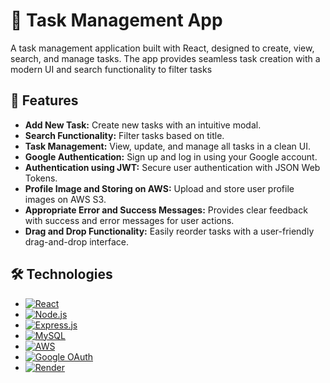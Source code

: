 # 📝 Task Management App

A task management application built with React, designed to create, view, search, and manage tasks. The app provides seamless task creation with a modern UI and search functionality to filter tasks 

## 🚀 Features

- **Add New Task:** Create new tasks with an intuitive modal.
- **Search Functionality:** Filter tasks based on title.
- **Task Management:** View, update, and manage all tasks in a clean UI.
- **Google Authentication:** Sign up and log in using your Google account.
- **Authentication using JWT:** Secure user authentication with JSON Web Tokens.
- **Profile Image and Storing on AWS:** Upload and store user profile images on AWS S3.
- **Appropriate Error and Success Messages:** Provides clear feedback with success and error messages for user actions.
- **Drag and Drop Functionality:** Easily reorder tasks with a user-friendly drag-and-drop interface.


## 🛠️ Technologies

- [![React](https://img.shields.io/badge/React-61DAFB?style=flat&logo=react&logoColor=black)](https://reactjs.org/)
- [![Node.js](https://img.shields.io/badge/Node.js-339933?style=flat&logo=node.js&logoColor=white)](https://nodejs.org/)
- [![Express.js](https://img.shields.io/badge/Express.js-000000?style=flat&logo=express&logoColor=white)](https://expressjs.com/)
- [![MySQL](https://img.shields.io/badge/MySQL-4479A1?style=flat&logo=mysql&logoColor=white)](https://www.mysql.com/)
- [![AWS](https://img.shields.io/badge/AWS-232F3E?style=flat&logo=amazonaws&logoColor=white)](https://aws.amazon.com/)
- [![Google OAuth](https://img.shields.io/badge/Google%20OAuth-4285F4?style=flat&logo=google&logoColor=white)](https://developers.google.com/identity/protocols/oauth2)
- [![Render](https://img.shields.io/badge/Render-4D8EFA?style=flat&logo=render&logoColor=white)](https://render.com/)


